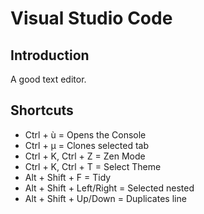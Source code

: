 # Visual Studio Code

## Introduction

A good text editor.

## Shortcuts

* Ctrl + ù = Opens the Console
* Ctrl + µ = Clones selected tab
* Ctrl + K, Ctrl + Z = Zen Mode
* Ctrl + K, Ctrl + T = Select Theme
* Alt + Shift + F = Tidy
* Alt + Shift + Left/Right = Selected nested
* Alt + Shift + Up/Down = Duplicates line